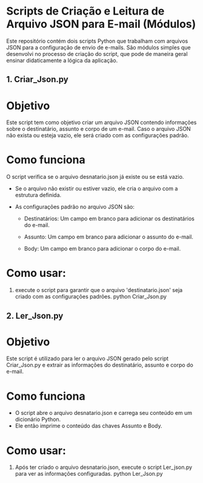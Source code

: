 # Scripts de Criação e Leitura de Arquivo JSON para E-mail (Módulos)

Este repositório contém dois scripts Python que trabalham com arquivos JSON para a configuração de envio de e-mails. São módulos simples que desenvolvi no processo de criação do script, que pode de maneira geral ensinar didaticamente a lógica da aplicação.

## 1. Criar_Json.py

# Objetivo
Este script tem como objetivo criar um arquivo JSON contendo informações sobre o destinatário, assunto e corpo de um e-mail. Caso o arquivo JSON não exista ou esteja vazio, ele será criado com as configurações padrão.

# Como funciona
O script verifica se o arquivo desnatario.json já existe ou se está vazio.

- Se o arquivo não existir ou estiver vazio, ele cria o arquivo com a estrutura definida.

- As configurações padrão no arquivo JSON são:

   - Destinatários: Um campo em branco para adicionar os destinatários do e-mail.

   - Assunto: Um campo em branco para adicionar o assunto do e-mail.

   - Body: Um campo em branco para adicionar o corpo do e-mail.

# Como usar:
1. execute o script para garantir que o arquivo 'destinatario.json' seja criado com as configurações padrões.
         python Criar_Json.py


## 2. Ler_Json.py

# Objetivo
Este script é utilizado para ler o arquivo JSON gerado pelo script Criar_Json.py e extrair as informações do destinatário, assunto e corpo do e-mail.

# Como funciona
- O script abre o arquivo desnatario.json e carrega seu conteúdo em um dicionário Python.
- Ele então imprime o conteúdo das chaves Assunto e Body.

# Como usar:
1. Após ter criado o arquivo desnatario.json, execute o script Ler_json.py para ver as informações configuradas.
         python Ler_Json.py